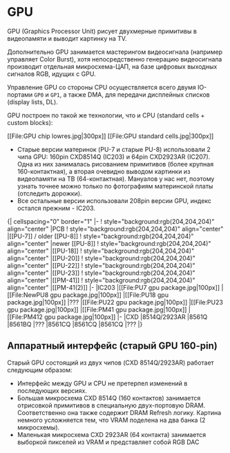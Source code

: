 # GPU

GPU (Graphics Processor Unit) рисует двухмерные примитивы в видеопамяти и выводит картинку на TV.

Дополнительно GPU занимается мастерингом видеосигнала (например управляет Color Burst), хотя непосредственно генерацию видеосигнала производит отдельная микросхема-ЦАП, на базе цифровых выходных сигналов RGB, идущих с GPU.

Управление GPU со стороны CPU осуществляется всего двумя IO-портами `GP0` и `GP1`, а также DMA, для передачи дисплейных списков (display lists, DL).

GPU построен по такой же технологии, что и CPU (standard cells + custom blocks):

[[File:GPU chip lowres.jpg|300px]] [[File:GPU standard cells.jpg|300px]]

- Старые версии материнок (PU-7 и старые PU-8) использовали 2 чипа GPU: 160pin CXD8514Q (IC203) и 64pin CXD2923AR (IC207). Одна из них занималась рисованием примитивов (более крупная 160-контактная), а вторая очевидно выводом картинки из видеопамяти на ТВ (64-контактная). Мануалов у нас нет, поэтому узнать точнее можно только по фотографиям материнской платы (отследить дорожки).
- Все остальные версии использовали 208pin версии GPU, индекс остался прежним - IC203.

{| cellspacing="0" border="1"
|-
! style="background:rgb(204,204,204)" align="center" |PCB
! style="background:rgb(204,204,204)" align="center" |[[PU-7]] / older [[PU-8]]
! style="background:rgb(204,204,204)" align="center" |newer [[PU-8]]
! style="background:rgb(204,204,204)" align="center" |[[PU-18]]
! style="background:rgb(204,204,204)" align="center" |[[PU-20]]
! style="background:rgb(204,204,204)" align="center" |[[PU-22]]
! style="background:rgb(204,204,204)" align="center" |[[PU-23]]
! style="background:rgb(204,204,204)" align="center" |[[PM-41]]
! style="background:rgb(204,204,204)" align="center" |[[PM-41(2)]]
|-
|IC203
|[[File:PU7 gpu package.jpg|100px]]
|[[File:NewPU8 gpu package.jpg|100px]]
|[[File:PU18 gpu package.jpg|100px]]
|???
|[[File:PU22 gpu package.jpg|100px]]
|[[File:PU23 gpu package.jpg|100px]]
|[[File:PM41 gpu package.jpg|100px]]
|[[File:PM412 gpu package.jpg|100px]]
|-
|CXD
|8514Q/2923AR
|8561Q
|8561BQ
|???
|8561CQ
|8561CQ
|8561CQ
|???
|}

## Аппаратный интерфейс (старый GPU 160-pin)

Cтарый GPU состоящий из двух чипов (CXD 8514Q/2923AR) работает следующим образом:

- Интерфейс между GPU и CPU не претерпел изменений в последующих версиях.
- Большая микросхема CXD 8514Q (160 контактов) занимается отрисовкой примитивов в специальную двух-портовую DRAM. Соответственно она также содержит DRAM Refresh логику. Картина немного усложняется тем, что VRAM поделена на два банка (2 микросхемы).
- Маленькая микросхема CXD 2923AR (64 контакта) занимается выборкой пикселей из VRAM и представляет собой RGB DAC
